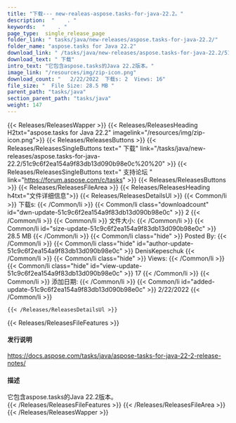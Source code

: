 ```yaml
---
title: "下载--- new-realeas-aspose.tasks-for-java-22.2。" 
description:  "    . " 
keywords:  "    . " 
page_type:  single_release_page
folder_link: " tasks/java/new-releases/aspose.tasks-for-java-22.2/"
folder_name: "aspose.tasks for Java 22.2"
download_link: " /tasks/java/new-releases/aspose.tasks-for-java-22.2/51c9c6f2ea154a9f83db13d090b98e0c"
download_text: " 下载"
intro_text: "它包含aspose.tasks的Java 22.2版本。"
image_link: "/resources/img/zip-icon.png"
download_count: "   2/22/2022  下载s: 2  Views: 16"
file_size: "  File Size: 28.5 MB "
parent_path: "tasks/java"
section_parent_path: "tasks/java"
weight: 147
---
```


{{< Releases/ReleasesWapper >}}
  {{< Releases/ReleasesHeading H2txt="aspose.tasks for Java 22.2" imagelink="/resources/img/zip-icon.png">}}
  {{< Releases/ReleasesButtons >}}
    {{< Releases/ReleasesSingleButtons text=" 下载" link="/tasks/java/new-releases/aspose.tasks-for-java-22.2/51c9c6f2ea154a9f83db13d090b98e0c%20%20" >}}
    {{< Releases/ReleasesSingleButtons text=" 支持论坛 " link="https://forum.aspose.com/c/tasks" >}}
  {{< Releases/ReleasesButtons >}}
  {{< Releases/ReleasesFileArea >}}
    {{< Releases/ReleasesHeading h4txt="文件详细信息">}}
    {{< Releases/ReleasesDetailsUl >}}
            {{< Common/li  >}} 下载s: {{< /Common/li >}} 
      {{< Common/li class="downloadcount" id="dwn-update-51c9c6f2ea154a9f83db13d090b98e0c" >}} 2 {{< /Common/li >}} 
      {{< Common/li  >}} 文件大小: {{< /Common/li >}} 
      {{< Common/li id="size-update-51c9c6f2ea154a9f83db13d090b98e0c" >}} 28.5 MB {{< /Common/li >}} 
      {{< Common/li  class="hide" >}} Posted By: {{< /Common/li >}} 
      {{< Common/li class="hide" id="author-update-51c9c6f2ea154a9f83db13d090b98e0c" >}} DenisKepeschuk {{< /Common/li >}} 
      {{< Common/li class="hide"  >}} Views: {{< /Common/li >}} 
      {{< Common/li class="hide" id="view-update-51c9c6f2ea154a9f83db13d090b98e0c" >}} 17 {{< /Common/li >}} 
      {{< Common/li  >}} 添加日期: {{< /Common/li >}} 
      {{< Common/li id="added-update-51c9c6f2ea154a9f83db13d090b98e0c" >}} 2/22/2022 {{< /Common/li >}} 

    {{< /Releases/ReleasesDetailsUl >}}

  {{< Releases/ReleasesFileFeatures >}}
      <h4>发行说明</h4><div><a href="https://docs.aspose.com/tasks/java/aspose-tasks-for-java-22-2-release-notes/">https://docs.aspose.com/tasks/java/aspose-tasks-for-java-22-2-release-notes/</a></div><h4>描述</h4><div class="HTMLDescription">它包含aspose.tasks的Java 22.2版本。</div>
  {{< /Releases/ReleasesFileFeatures >}}
 {{< /Releases/ReleasesFileArea >}}
{{< /Releases/ReleasesWapper >}}


